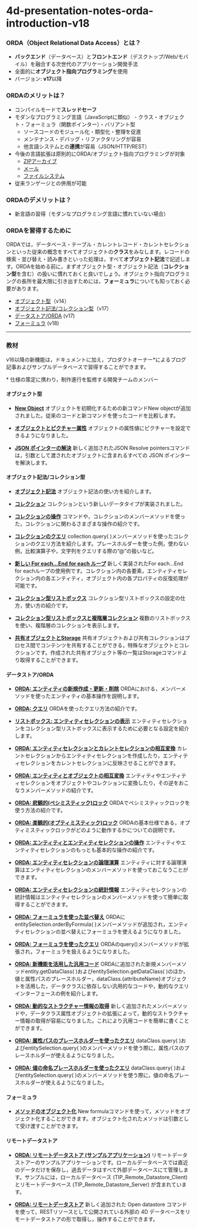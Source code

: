 # 4d-presentation-notes-orda-introduction-v18

### ORDA（Object Relational Data Access）とは？

* **バックエンド**（データベース）と**フロントエンド**（デスクトップ/Web/モバイル）を融合する次世代のアプリケーション開発手法
* 全面的に**オブジェクト指向プログラミング**を使用
* バージョン: **v17**以降

### ORDAのメリットは？

* コンパイルモードで**スレッドセーフ**
* モダンなプログラミング言語（JavaScriptに類似） - クラス・オブジェクト・フォーミュラ（関数ポインター）・バリアント型
  * ソースコードのモジュール化・類型化・整理を促進
  * メンテナンス・デバッグ・リファクタリングが容易
  * 他言語システムとの**連携**が容易（JSON/HTTP/REST）
* 今後の言語拡張は原則的にORDA/オブジェクト指向プログラミングが対象
  * [ZIPアーカイブ](https://doc.4d.com/4Dv18/4D/18/About-ZIP-Archives.300-4679649.ja.html)
  * [メール](https://doc.4d.com/4Dv18/4D/18/Mail.302-4504492.ja.html)
  * [ファイルシステム](https://doc.4d.com/4Dv18/4D/18/File-and-folder-object-pathnames.300-4506091.ja.html)
* 従来ランゲージとの併用が可能

### ORDAのデメリットは？

* 新言語の習得（モダンなプログラミング言語に慣れていない場合）

### ORDAを習得するために

ORDAでは，データベース・テーブル・カレントレコード・カレントセレクションといった従来の概念をすべてオブジェクトの**クラス**をみなします。レコードの検索・並び替え・読み書きといった処理は，すべて**オブジェクト記法**で記述します。ORDAを始める前に，まずオブジェクト型・オブジェクト記法（**コレクション型**を含む）の扱いに慣れておくと良いでしょう。オブジェクト指向プログラミングの長所を最大限に引き出すためには，**フォーミュラ**についても知っておく必要があります。

* [オブジェクト型](https://doc.4d.com/4Dv18/4D/18/Structure-of-4D-language-objects.300-4505646.ja.html)（v14）
* [オブジェクト記法/コレクション型](https://doc.4d.com/4Dv18/4D/18/Using-object-notation.300-4505639.ja.html)（v17）
* [データストア/ORDA](https://doc.4d.com/4Dv18/4D/18/Datastores.300-4575757.ja.html) (v17)
* [フォーミュラ](https://doc.4d.com/4Dv18/4D/18/Formula.301-4505749.ja.html) (v18)

---

### 教材

v16以降の新機能は，ドキュメントに加え，プロダクトオーナー\*によるブログ記事およびサンプルデータベースで習得することができます。

\* 仕様の策定に携わり，制作進行を監修する開発チームのメンバー

#### オブジェクト型

* **[New Object](https://github.com/4D-JP/HDI/releases/download/16r3/HDI_NewObject.zip)** オブジェクトを初期化するための新コマンドNew objectが追加されました。従来のコードと新コマンドを使ったコードを比較します。

* **[オブジェクトとピクチャー属性](https://github.com/4D-JP/HDI/releases/download/16r4/HDI_PictureObjectAttribute.zip)** オブジェクトの属性値にピクチャーを設定できるようになりました。

* **[JSON ポインターの解決](https://github.com/4D-JP/HDI/releases/download/16r5/HDI_JSON_Pointer.zip)** 新しく追加されたJSON Resolve pointersコマンドは，引数として渡されたオブジェクトに含まれるすべての JSON ポインターを解決します。

#### オブジェクト記法/コレクション型

* **[オブジェクト記法](https://github.com/4D-JP/HDI/releases/download/16r4/HDI_ObjectNotationDatasource.zip)** オブジェクト記法の使い方を紹介します。

* **[コレクション](https://github.com/4D-JP/HDI/releases/download/16r4/HDI_UseCollections.zip)** コレクションという新しいデータタイプが実装されました。

* **[コレクションの操作](https://github.com/4D-JP/HDI/releases/download/16r6/HDI_Collection_Members.zip)** コマンドや，コレクションのメンバーメソッドを使った，コレクションに関わるさまざまな操作の紹介です。

* **[コレクションのクエリ](https://github.com/4D-JP/HDI/releases/download/16r6/HDI_Collection_Query.zip)** collection.query( )メンバーメソッドを使ったコレクションのクエリ方法を紹介します。プレースホルダーを使った例，使わない例，比較演算子や，文字列をクエリする際の”@”の扱いなど。

* **[新しい For each…End for each ループ](https://github.com/4D-JP/HDI/releases/download/17/HDI_ForEach.zip)** 新しく実装されたFor each...End for eachループの使用例です。コレクション内の各要素，エンティティセレクション内の各エンティティ，オブジェクト内の各プロパティの反復処理が可能です。

* **[コレクション型リストボックス](https://github.com/4D-JP/HDI/releases/download/17/HDI_ListboxCollection.zip)** コレクション型リストボックスの設定の仕方，使い方の紹介です。

* **[コレクション型リストボックスと複階層コレクション](https://github.com/4D-JP/HDI/releases/download/17/HDI_ListBoxCollection_Advanced_v17.zip)** 複数のリストボックスを使い、複階層のコレクションを表示します。

* **[共有オブジェクトとStorage](https://github.com/4D-JP/HDI/releases/download/16r6/HDI_useSharedObjects.zip)** 共有オブジェクトおよび共有コレクションはプロセス間でコンテンツを共有することができる，特殊なオブジェクトとコレクションです。作成された共有オブジェクト等の一覧はStorageコマンドより取得することができます。

#### データストア/ORDA

* **[ORDA: エンティティの新規作成・更新・削除](https://github.com/4D-JP/HDI/releases/download/17/HDI_ORDA_CRUD.zip)** ORDAにおける，メンバーメソッドを使ったエンティティの基本操作を説明します。

* **[ORDA: クエリ](https://github.com/4D-JP/HDI/releases/download/17/HDI_ORDA_Query.zip)** ORDAを使ったクエリ方法の紹介です。

* **[リストボックス: エンティティセレクションの表示](https://github.com/4D-JP/HDI/releases/download/17/HDI_EntitySelectionInListbox.zip)** エンティティセレクションをコレクション型リストボックスに表示するために必要となる設定を紹介します。

* **[ORDA: エンティティセレクションとカレントセレクションの相互変換](https://github.com/4D-JP/HDI/releases/download/17/HDI_ORDA_Current_Selection_Bridge.zip)** カレントセレクションからエンティティセレクションを作成したり，エンティティセレクションをカレントセレクションに反映させることができます。

* **[ORDA: エンティティとオブジェクトの相互変換](https://github.com/4D-JP/HDI/releases/download/17/HDI_ORDA_Objects_And_Collections.zip)** エンティティやエンティティセレクションをオブジェクトやコレクションに変換したり，その逆をおこなうメンバーメソッドの紹介です。

* **[ORDA: 悲観的(ペシミスティック)ロック](https://github.com/4D-JP/HDI/releases/download/17/HDI_ORDA_Pessimistic_Lock.zip)** ORDAでペシミスティックロックを使う方法の紹介です。

* **[ORDA: 楽観的(オプティミスティック)ロック](https://github.com/4D-JP/HDI/releases/download/17/HDI_ORDA_Optimistic_Lock.zip)** ORDAの基本仕様である，オプティミスティックロックがどのように動作するかについての説明です。 

* **[ORDA: エンティティとエンティティセレクションの操作](https://github.com/4D-JP/HDI/releases/download/17/HDI_ORDA_Handling_Entities.zip)** エンティティやエンティティセレクションのもっとも基本的な操作の紹介です。

* **[ORDA: エンティティセレクションの論理演算](https://github.com/4D-JP/HDI/releases/download/17/HDI_ORDA_Logical_Operators.zip)** エンティティに対する論理演算はエンティティセレクションのメンバーメソッドを使っておこなうことができます。

* **[ORDA: エンティティセレクションの統計情報](https://github.com/4D-JP/HDI/releases/download/17/HDI_ORDA_Statistics.zip)** エンティティセレクションの統計情報はエンティティセレクションのメンバーメソッドを使って簡単に取得することができます。

* **[ORDA: フォーミュラを使った並べ替え](https://github.com/4D-JP/HDI/releases/download/17r6/HDI_Order_ByFormula.zip)** ORDAにentitySelection.orderByFormula( )メンバーメソッドが追加され，エンティティセレクションの並べ替えにフォーミュラを使えるようになりました。

* **[ORDA: フォーミュラを使ったクエリ](https://github.com/4D-JP/HDI/releases/download/17r6/HDI_Query_ByFormula.zip)** ORDAのquery()メンバーメソッドが拡張され，フォーミュラを扱えるようになりました。

* **[ORDA: 新機能を活用した汎用コード](https://github.com/4D-JP/HDI/releases/download/17r5/ORDA_Dynamic_Code.zip)** ORDAに追加された新規メンバーメソッドentity.getDataClass( )およびentitySelection.getDataClass( )のほか，値と属性パスのプレースホルダー，dataClass.{attributeName}オブジェクトを活用した，データクラスに依存しない汎用的なコードや，動的なクエリインターフェースの例を紹介します。

* **[ORDA: 動的なストラクチャー情報の取得](https://github.com/4D-JP/HDI/releases/download/17r5/HDI_Database_Info.zip)** 新しく追加されたメンバーメソッドや，データクラス属性オブジェクトの拡張によって，動的なストラクチャー情報の取得が容易になりました。これにより汎用コードを簡単に書くことができます。

* **[ORDA: 属性パスのプレースホルダーを使ったクエリ](https://github.com/4D-JP/HDI/releases/download/17r5/HDI_PlaceHolders_AttributePaths.zip)** dataClass.query( )およびentitySelection.query( )のメンバーメソッドを使う際に，属性パスのプレースホルダーが使えるようになりました。

* **[ORDA: 値の命名プレースホルダーを使ったクエリ](https://github.com/4D-JP/HDI/releases/download/17r5/HDI_PlaceHolders_Values.zip)** dataClass.query( )およびentitySelection.query( )のメンバーメソッドを使う際に，値の命名プレースホルダーが使えるようになりました。

#### フォーミュラ 

* **[メソッドのオブジェクト化](https://github.com/4D-JP/HDI/releases/download/17r3/HDI_NewFormula.zip)** New formulaコマンドを使って，メソッドをオブジェクト化することができます。オブジェクト化されたメソッドは引数として受け渡すことができます。

#### リモートデータストア

* **[ORDA: リモートデータストア (サンプルアプリケーション)](https://github.com/4D-JP/HDI/releases/download/18/TIP_Remote_Datastore.zip)** リモートデータストアーのサンプルアプリケーションです。ローカルデータベースでは直近のデータだけを保存し，過去データはすべて外部データベースにて管理します。サンプルには，ローカルデータベース (TIP_Remote_Datastore_Client) とリモートデータベース (TIP_Remote_Datastore_Server) が含まれています。

* **[ORDA: リモートデータストア](https://github.com/4D-JP/HDI/releases/download/18/HDI_Remote_Datastore.zip)** 新しく追加された Open datastore コマンドを使って，RESTリソースとして公開されている外部の 4D データベースをリモートデータストアの形で取得し，操作することができます。
